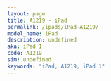 ```yaml
---
layout: page
title: A1219 - iPad
permalink: /ipads/iPad-A1219/
model_name: iPad
description: undefined
aka: iPad 1
code: A1219
sim: undefined
keywords: "iPad, A1219, iPad 1"
---
```

